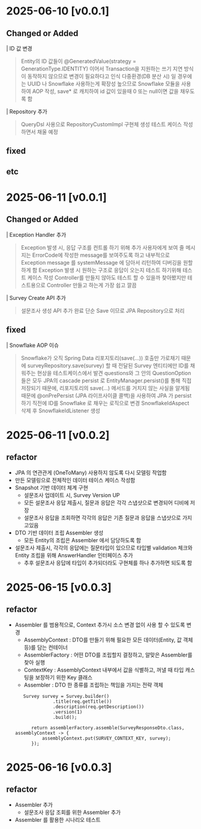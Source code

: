 # 2025-06-10 [v0.0.1]
## Changed or Added
| ID 값 변경
> Entity의 ID 값들이 @GeneratedValue(strategy = GenerationType.IDENTITY) 이어서 
> Transaction을 지원하는 쓰기 지연 방식이 동작하지 않으므로 변경이 필요하다고 인식
> 다중환경(DB 분산 시) 일 경우에는 UUID 나 Snowflake 사용하는게 확장성 높으므로
> Snowflake 모듈을 사용하여 AOP 작성, save* 로 캐치하여 id 값이 있을때 0 또는 null이면 값을 채우도록 함

| Repository 추가 
> QueryDsl 사용으로 RepositoryCustomImpl 구현체 생성
> 테스트 케이스 작성하면서 채울 예정

## fixed


## etc

# 2025-06-11 [v0.0.1]
## Changed or Added
| Exception Handler 추가
> Exception 발생 시, 응답 구조를 컨트롤 하기 위해 추가
> 사용자에게 보여 줄 메시지는 ErrorCode에 작성한 message를 보여주도록 하고
> 내부적으로 Exception message 를 systemMessage 에 담아서 리턴하여 디버깅을 원할하게 함
> Exception 발생 시 원하는 구조로 응답이 오는지 테스트 하기위해 테스트 케이스 작성
> Controller를 만들지 않아도 테스트 할 수 있을까 찾아봤지만 테스트용으로 Controller 만들고 하는게 가장 쉽고 깔끔

| Survey Create API 추가
> 설문조사 생성 API 추가 완료
> 단순 Save 이므로 JPA Repository으로 처리 

## fixed
| Snowflake AOP 이슈 
> Snowflake가 오직 Spring Data 리포지토리(save(...)) 호출만 가로채기 때문에
> surveyRepository.save(survey) 할 때 전달된 Survey 엔티티에만 ID를 채워주는 현상을 테스트케이스에서 발견
> questions와 그 안의 QuestionOption들은 모두 JPA의 cascade persist 로 
> EntityManager.persist()를 통해 직접 저장되기 때문에, 리포지토리의 save(...) 메서드를 거치지 않는 사실을 알게됨
> 때문에 @onPrePersist (JPA 라이프사이클 콜백)을 사용하여 JPA 가 persist 하기 직전에 ID를 Snowflake 로 채우는 로직으로 변경
> SnowflakeIdAspect 삭제 후 SnowflakeIdListener 생성


# 2025-06-11 [v0.0.2]
## refactor
- JPA 의 연관관게 (OneToMany) 사용하지 않도록 다시 모델링 작업함
- 만든 모델링으로 전체적인 데이터 테이스 케이스 작성함
- Snapshot 기반 데이터 체계 구현
  - 설문조사 업데이트 시, Survey Version UP
  - 모든 설문조사 응답 제출시, 질문과 응답은 각각 스냅샷으로 변경되어 디비에 저장
  - 설문조사 응답을 조회하면 각각의 응답은 기존 질문과 응답을 스냅샷으로 가지고있음
- DTO 기반 데이터 조립 Assembler 생성
  - 모든 Entity의 조립은 Assembler 에서 담당하도록 함
- 설문조사 제출시, 각각의 응답에는 질문타입이 있으므로 타입별 validation 체크와 Entity 조립을 위해 AnswerHandler 인터페이스 추가
  - 추후 설문조사 응답에 타입이 추가되더라도 구현체를 하나 추가하면 되도록 함


# 2025-06-15 [v0.0.3]
## refactor
- Assembler 를 범용적으로, Context 추가시 소스 변경 없이 사용 할 수 있도록 변경
  - AssemblyContext :  DTO를 만들기 위해 필요한 모든 데이터(Entity, 값 객체 등)를 담는 컨테이너
  - AssemblerFactory : 어떤 DTO를 조립할지 결정하고, 알맞은 Assembler를 찾아 실행
  - ContextKey<T> : AssemblyContext 내부에서 값을 식별하고, 꺼낼 때 타입 캐스팅을 보장하기 위한 Key 클래스
  - Assembler<D> : DTO 한 종류를 조립하는 책임을 가지는 전략 객체
  ```
     Survey survey = Survey.builder()
                .title(req.getTitle())
                .description(req.getDescription())
                .version(1)
                .build();

        return assemblerFactory.assemble(SurveyResponseDto.class, assemblyContext -> {
            assemblyContext.put(SURVEY_CONTEXT_KEY, survey);
        });
  ```
# 2025-06-16 [v0.0.3]
## refactor
- Assembler 추가
  - 설문조사 응답 조회를 위한 Assembler 추가
- Assembler 를 활용한 시나리오 테스트